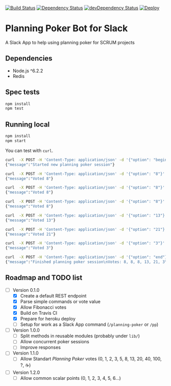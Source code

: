 [![Build Status](https://travis-ci.org/paulodiovani/planning-poker-slack.svg?branch=master)](https://travis-ci.org/paulodiovani/planning-poker-slack)
[![Dependency Status](https://david-dm.org/paulodiovani/planning-poker-slack.svg)](https://david-dm.org/paulodiovani/planning-poker-slack)
[![devDependency Status](https://david-dm.org/paulodiovani/planning-poker-slack/dev-status.svg)](https://david-dm.org/paulodiovani/planning-poker-slack#info=devDependencies)
[![Deploy](https://www.herokucdn.com/deploy/button.svg)](https://heroku.com/deploy)

# Planning Poker Bot for Slack

A Slack App to help using planning poker for SCRUM projects

## Dependencies

- Node.js ^6.2.2
- Redis

## Spec tests

```bash
npm install
npm test
```

## Running local

```bash
npm install
npm start
```

You can test with `curl`.

```bash
curl  -X POST -H 'Content-Type: application/json' -d '{"option": "begin"}' http://localhost:3000/
{"message":"Started new planning poker session"}

curl  -X POST -H 'Content-Type: application/json' -d '{"option": "8"}' http://localhost:3000/
{"message":"Voted 8"}

curl  -X POST -H 'Content-Type: application/json' -d '{"option": "8"}' http://localhost:3000/
{"message":"Voted 8"}

curl  -X POST -H 'Content-Type: application/json' -d '{"option": "8"}' http://localhost:3000/
{"message":"Voted 8"}

curl  -X POST -H 'Content-Type: application/json' -d '{"option": "13"}' http://localhost:3000/
{"message":"Voted 13"}

curl  -X POST -H 'Content-Type: application/json' -d '{"option": "21"}' http://localhost:3000/
{"message":"Voted 21"}

curl  -X POST -H 'Content-Type: application/json' -d '{"option": "3"}' http://localhost:3000/
{"message":"Voted 3"}

curl  -X POST -H 'Content-Type: application/json' -d '{"option": "end"}' http://localhost:3000/
{"message":"Finished planning poker session\nVotes: 8, 8, 8, 13, 21, 3\nAverage point value: 8"}
```

## Roadmap and TODO list

- [ ] Version 0.1.0
    - [x] Create a default REST endpoint
    - [x] Parse simple commands or vote value
    - [x] Allow Fibonacci votes
    - [x] Build on Travis CI
    - [x] Prepare for heroku deploy
    - [ ] Setup for work as a Slack App command (`/planning-poker` or `/pp`)
- [ ] Version 1.0.0
    - [ ] Split methods in reusable modules (probably under `lib/`)
    - [ ] Allow concurrent poker sessions
    - [ ] Improve responses
- [ ] Version 1.1.0
    - [ ] Allow Standart _Planning Poker_ votes (0, 1, 2, 3, 5, 8, 13, 20, 40, 100, ?, :coffee:)
- [ ] Version 1.2.0
    - [ ] Allow common scalar points (0, 1, 2, 3, 4, 5, 6...)
